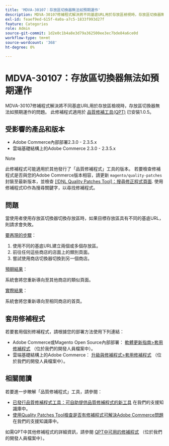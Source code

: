 ```yaml
---
title: 'MDVA-30107：存放區切換器無法如預期運作'
description: MDVA-30107修補程式解決將不同基底URL用於存放區檢視時，存放區切換器無法如預期運作的問題。 安裝[Quality Patches Tool (QPT)](/help/announcements/adobe-commerce-announcements/magento-quality-patches-released-new-tool-to-self-serve-quality-patches.md) 1.0.5後，即可使用此修補程式。
exl-id: feaef9ed-615f-4a0a-a7c5-1833f993d27f
feature: Categories
role: Admin
source-git-commit: 1d2e0c1b4a8e3d79a362500ee3ec7bde84a6ce0d
workflow-type: tm+mt
source-wordcount: '368'
ht-degree: 0%

---
```


# MDVA-30107：存放區切換器無法如預期運作

MDVA-30107修補程式解決將不同基底URL用於存放區檢視時，存放區切換器無法如預期運作的問題。 此修補程式適用於 [品質修補工具(QPT)](/help/announcements/adobe-commerce-announcements/magento-quality-patches-released-new-tool-to-self-serve-quality-patches.md) 已安裝1.0.5。

## 受影響的產品和版本

* Adobe Commerce內部部署2.3.0 - 2.3.5.x
* 雲端基礎結構上的Adobe Commerce 2.3.0 - 2.3.5.x

>[!NOTE]
>
>此修補程式可能適用於其他發行了「品質修補程式」工具的版本。 若要檢查修補程式是否與您的Adobe Commerce版本相容，請更新 `magento/quality-patches` 封裝至最新版本，並檢查 [[!DNL Quality Patches Tool]：搜尋修正程式頁面](https://devdocs.magento.com/quality-patches/tool.html#patch-grid). 使用修補程式ID作為搜尋關鍵字，以尋找修補程式。

## 問題

當使用者使用存放區切換器切換存放區時，如果目標存放區具有不同的基底URL，則請求會失敗。

<u>要再現的步驟</u>：

1. 使用不同的基底URL建立兩個或多個存放區。
1. 前往任何這些商店的店面上的類別頁面。
1. 嘗試使用商店切換器切換到另一個商店。

<u>預期結果</u>：

系統會將您重新導向至其他商店的類似頁面。

<u>實際結果</u>：

系統會將您重新導向至相同商店的首頁。

## 套用修補程式

若要套用個別修補程式，請根據您的部署方法使用下列連結：

* Adobe Commerce或Magento Open Source內部部署： [軟體更新指南>套用修補程式](https://devdocs.magento.com/guides/v2.4/comp-mgr/patching/mqp.html) （位於我們的開發人員檔案中）。
* 雲端基礎結構上的Adobe Commerce： [升級與修補程式>套用修補程式](https://devdocs.magento.com/cloud/project/project-patch.html) （位於我們的開發人員檔案中）。

## 相關閱讀

若要進一步瞭解「品質修補程式」工具，請參閱：

* [已發行品質修補程式工具：可自助提供品質修補程式的新工具](/help/announcements/adobe-commerce-announcements/magento-quality-patches-released-new-tool-to-self-serve-quality-patches.md) 在我們的支援知識庫中。
* [使用Quality Patches Tool檢查是否有修補程式可解決Adobe Commerce問題](/help/support-tools/patches-available-in-qpt-tool/check-patch-for-magento-issue-with-magento-quality-patches.md) 在我們的支援知識庫中。

如需QPT中其他修補程式的詳細資訊，請參閱 [QPT中可用的修補程式](https://devdocs.magento.com/quality-patches/tool.html#patch-grid) （位於我們的開發人員檔案中）。
